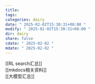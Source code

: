 ```yaml
---
title: 
tags: 
categories: dairy
date: " 2025-02-02T15:30:31+08:00 "
modify: " 2025-02-02T15:30:31+08:00 "
dir: dairy
share: false
cdate: " 2025-02-02 "
mdate: " 2025-02-02 "
---
```


[[RL search汇总]]  
[[mkdocs相关资料]]  
[[大模型汇总]]

